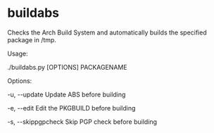 buildabs
========

Checks the Arch Build System and automatically builds the specified package in /tmp.

Usage:

  ./buildabs.py [OPTIONS] PACKAGENAME

Options:

  -u, --update  Update ABS before building
  
  -e, --edit  Edit the PKGBUILD before building

  -s, --skippgpcheck  Skip PGP check before building
